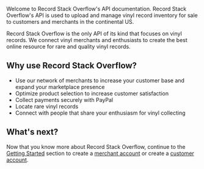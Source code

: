 Welcome to Record Stack Overflow's API documentation. Record Stack Overflow's API is used to upload and manage vinyl record inventory for sale to customers and merchants in the continental US.

Record Stack Overflow is the only API of its kind that focuses on vinyl records. We connect vinyl merchants and enthusiasts to create the best online resource for rare and quality vinyl records.

## Why use Record Stack Overflow?

- Use our network of merchants to increase your customer base and expand your marketplace presence
- Optimize product selection to increase customer satisfaction 
- Collect payments securely with PayPal
- Locate rare vinyl records
- Connect with people that share your enthusiasm for vinyl collecting

## What's next?

Now that you know more about Record Stack Overflow, continue to the [Getting Started](getting-started/authentication.md) section to create a [merchant account](getting-started/merchant-account.md) or create a [customer account](getting-started/customer-account.md).